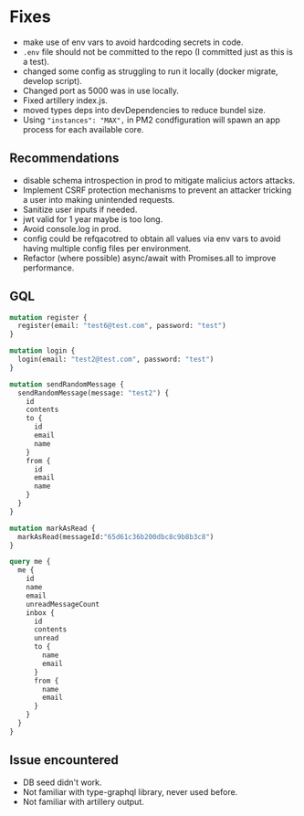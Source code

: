 # Fixes

- make use of env vars to avoid hardcoding secrets in code.
- `.env` file should not be committed to the repo (I committed just as this is a test).
- changed some config as struggling to run it locally (docker migrate, develop script).
- Changed port as 5000 was in use locally.
- Fixed artillery index.js.
- moved types deps into devDependencies to reduce bundel size.
- Using `"instances": "MAX",` in PM2 condfiguration will spawn an app process for each available core.

## Recommendations

- disable schema introspection in prod to mitigate malicius actors attacks.
- Implement CSRF protection mechanisms to prevent an attacker tricking a user into making unintended requests.
- Sanitize user inputs if needed.
- jwt valid for 1 year maybe is too long.
- Avoid console.log in prod.
- config could be refqacotred to obtain all values via env vars to avoid having multiple config files per environment.
- Refactor (where possible) async/await with Promises.all to improve performance.

## GQL

```graphql
mutation register {
  register(email: "test6@test.com", password: "test")
}

mutation login {
  login(email: "test2@test.com", password: "test")
}

mutation sendRandomMessage {
  sendRandomMessage(message: "test2") {
    id
    contents
    to {
      id
      email
      name
    }
    from {
      id
      email
      name
    }
  }
}

mutation markAsRead {
  markAsRead(messageId:"65d61c36b200dbc8c9b8b3c8")
}

query me {
  me {
    id
    name
    email
    unreadMessageCount
    inbox {
      id
      contents
      unread
      to {
        name
        email
      }
      from {
        name
        email
      }
    }
  }
}
```

## Issue encountered

- DB seed didn't work.
- Not familiar with type-graphql library, never used before.
- Not familiar with artillery output.
